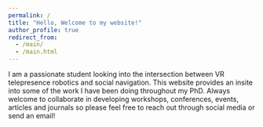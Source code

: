 ```yaml
---
permalink: /
title: "Hello, Welcome to my website!"
author_profile: true
redirect_from: 
  - /main/
  - /main.html
---
```


I am a passionate student looking into the intersection between VR telepresence robotics and social navigation. This website provides an insite into some of the work I have been doing throughout my PhD. Always welcome to collaborate in developing workshops, conferences, events, articles and journals so please feel free to reach out through social media or send an email!
